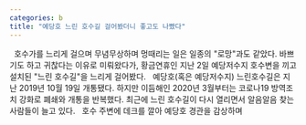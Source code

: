 ```yaml
---
categories: b
title: "예당호 느린 호수길 걸어봤더니 좋고도 나빴다"
---
```


&nbsp;
호수가를 느리게 걸으며 무념무상하며 멍때리는 일은 일종의 "로망"과도 같았다. 바쁘기도 하고 귀찮다는 이유로 미뤄왔다가, 황금연휴인 지난 2일 예당저수지 호수변을 끼고 설치된 "느린 호수길"을 느리게 걸어봤다.
&nbsp;
예당호(혹은 예당저수지) 느린호수길은 지난 2019년 10월 19일 개통됐다. 하지만 이듬해인 2020년 3월부터는 코로나19 방역조치 강화로 폐쇄와 개통을 반복했다. 최근에 느린 호수길이 다시 열리면서 알음알음 찾는 사람들이 늘고 있다.
&nbsp;
호수 주변에 데크를 깔아 예당호 경관을 감상하며